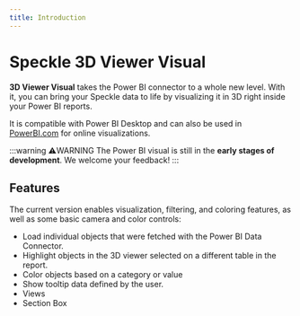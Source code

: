```yaml
---
title: Introduction
---
```


# Speckle 3D Viewer Visual

**3D Viewer Visual** takes the Power BI connector to a whole new level. With it, you can bring your Speckle data to life by visualizing it in 3D right inside your Power BI reports.

It is compatible with Power BI Desktop and can also be used in [PowerBI.com](http://powerbi.com/) for online visualizations.

:::warning ⚠️WARNING
The Power BI visual is still in the **early stages of development**. We welcome your feedback!
:::

## Features

The current version enables visualization, filtering, and coloring features, as well as some basic camera and color controls:

- Load individual objects that were fetched with the Power BI Data Connector.
- Highlight objects in the 3D viewer selected on a different table in the report.
- Color objects based on a category or value
- Show tooltip data defined by the user.
- Views
- Section Box
